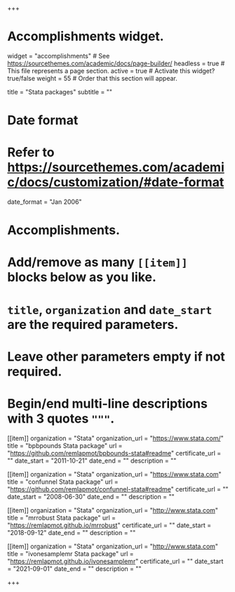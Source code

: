 +++
# Accomplishments widget.
widget = "accomplishments"  # See https://sourcethemes.com/academic/docs/page-builder/
headless = true  # This file represents a page section.
active = true  # Activate this widget? true/false
weight = 55  # Order that this section will appear.

title = "Stata packages"
subtitle = ""

# Date format
#   Refer to https://sourcethemes.com/academic/docs/customization/#date-format
date_format = "Jan 2006"

# Accomplishments.
#   Add/remove as many `[[item]]` blocks below as you like.
#   `title`, `organization` and `date_start` are the required parameters.
#   Leave other parameters empty if not required.
#   Begin/end multi-line descriptions with 3 quotes `"""`.

[[item]]
  organization = "Stata"
  organization_url = "https://www.stata.com/"
  title = "bpbpounds Stata package"
  url = "https://github.com/remlapmot/bpbounds-stata#readme"
  certificate_url = ""
  date_start = "2011-10-21"
  date_end = ""
  description = ""

[[item]]
  organization = "Stata"
  organization_url = "https://www.stata.com"
  title = "confunnel Stata package"
  url = "https://github.com/remlapmot/confunnel-stata#readme"
  certificate_url = ""
  date_start = "2008-06-30"
  date_end = ""
  description = ""

[[item]]
  organization = "Stata"
  organization_url = "http://www.stata.com"
  title = "mrrobust Stata package"
  url = "https://remlapmot.github.io/mrrobust"
  certificate_url = ""
  date_start = "2018-09-12"
  date_end = ""
  description = ""

[[item]]
  organization = "Stata"
  organization_url = "http://www.stata.com"
  title = "ivonesamplemr Stata package"
  url = "https://remlapmot.github.io/ivonesamplemr"
  certificate_url = ""
  date_start = "2021-09-01"
  date_end = ""
  description = ""

+++
